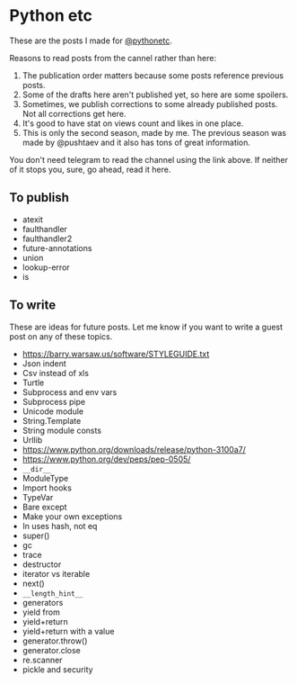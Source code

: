 # Python etc

These are the posts I made for [@pythonetc](https://t.me/s/pythonetc).

Reasons to read posts from the cannel rather than here:

1. The publication order matters because some posts reference previous posts.
1. Some of the drafts here aren't published yet, so here are some spoilers.
1. Sometimes, we publish corrections to some already published posts. Not all corrections get here.
1. It's good to have stat on views count and likes in one place.
1. This is only the second season, made by me. The previous season was made by @pushtaev and it also has tons of great information.

You don't need telegram to read the channel using the link above. If neither of it stops you, sure, go ahead, read it here.

## To publish

+ atexit
+ faulthandler
+ faulthandler2
+ future-annotations
+ union
+ lookup-error
+ is

## To write

These are ideas for future posts. Let me know if you want to write a guest post on any of these topics.

+ https://barry.warsaw.us/software/STYLEGUIDE.txt
+ Json indent
+ Csv instead of xls
+ Turtle
+ Subprocess and env vars
+ Subprocess pipe
+ Unicode module
+ String.Template
+ String module consts
+ Urllib
+ https://www.python.org/downloads/release/python-3100a7/
+ https://www.python.org/dev/peps/pep-0505/
+ `__dir__`
+ ModuleType
+ Import hooks
+ TypeVar
+ Bare except
+ Make your own exceptions
+ In uses hash, not eq
+ super()
+ gc
+ trace
+ destructor
+ iterator vs iterable
+ next()
+ `__length_hint__`
+ generators
+ yield from
+ yield+return
+ yield+return with a value
+ generator.throw()
+ generator.close
+ re.scanner
+ pickle and security
